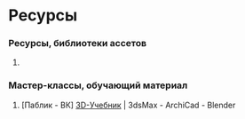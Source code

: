 # Ресурсы



### Ресурсы, библиотеки ассетов

1.

### Мастер-классы, обучающий материал

1. \[Паблик - ВК] [3D-Учебник](https://vk.com/archi_ardz) | 3dsMax - ArchiCad - Blender
